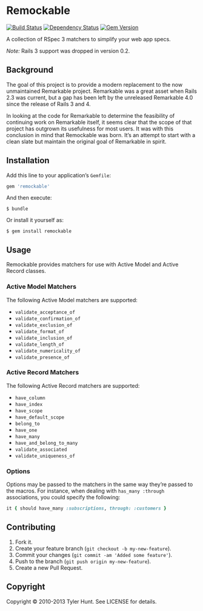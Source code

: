 # Remockable

[![Build Status][travis-image]][travis] [![Dependency Status][gemnasium-image]][gemnasium] [![Gem Version][rubygems-image]][rubygems]

[travis]: https://travis-ci.org/tylerhunt/remockable
[travis-image]: https://travis-ci.org/tylerhunt/remockable.svg?branch=master
[gemnasium]: https://gemnasium.com/github.com/tylerhunt/remockable
[gemnasium-image]: https://gemnasium.com/badges/github.com/tylerhunt/remockable.svg
[rubygems]: https://badge.fury.io/rb/remockable
[rubygems-image]: https://badge.fury.io/rb/remockable.svg

A collection of RSpec 3 matchers to simplify your web app specs.

*Note:* Rails 3 support was dropped in version 0.2.


## Background

The goal of this project is to provide a modern replacement to the now
unmaintained Remarkable project. Remarkable was a great asset when Rails 2.3
was current, but a gap has been left by the unreleased Remarkable 4.0 since the
release of Rails 3 and 4.

In looking at the code for Remarkable to determine the feasibility of continuing
work on Remarkable itself, it seems clear that the scope of that project has
outgrown its usefulness for most users. It was with this conclusion in mind that
Remockable was born. It’s an attempt to start with a clean slate but maintain
the original goal of Remarkable in spirit.


## Installation

Add this line to your application’s `Gemfile`:

``` ruby
gem 'remockable'
```

And then execute:

    $ bundle

Or install it yourself as:

    $ gem install remockable


## Usage

Remockable provides matchers for use with Active Model and Active Record
classes.

### Active Model Matchers

The following Active Model matchers are supported:

  * `validate_acceptance_of`
  * `validate_confirmation_of`
  * `validate_exclusion_of`
  * `validate_format_of`
  * `validate_inclusion_of`
  * `validate_length_of`
  * `validate_numericality_of`
  * `validate_presence_of`

### Active Record Matchers

The following Active Record matchers are supported:

  * `have_column`
  * `have_index`
  * `have_scope`
  * `have_default_scope`
  * `belong_to`
  * `have_one`
  * `have_many`
  * `have_and_belong_to_many`
  * `validate_associated`
  * `validate_uniqueness_of`

### Options

Options may be passed to the matchers in the same way they’re passed to the
macros. For instance, when dealing with `has_many :through` associations, you
could specify the following:

``` ruby
it { should have_many :subscriptions, through: :customers }
```


## Contributing

1. Fork it.
2. Create your feature branch (`git checkout -b my-new-feature`).
3. Commit your changes (`git commit -am 'Added some feature'`).
4. Push to the branch (`git push origin my-new-feature`).
5. Create a new Pull Request.


## Copyright

Copyright © 2010-2013 Tyler Hunt. See LICENSE for details.
